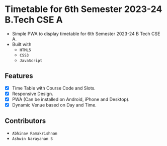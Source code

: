 # Timetable for 6th Semester 2023-24 B.Tech CSE A

- Simple PWA to display timetable for 6th Semester 2023-24 B Tech CSE A.
- Built with
    - `HTML5`
    - `CSS3`
    - `JavaScript`

## Features

- [x] Time Table with Course Code and Slots.
- [x] Responsive Design.
- [x] PWA (Can be installed on Android, iPhone and Desktop).
- [x] Dynamic Venue based on Day and Time.

## Contributors

- `Abhinav Ramakrishnan`
- `Ashwin Narayanan S`

